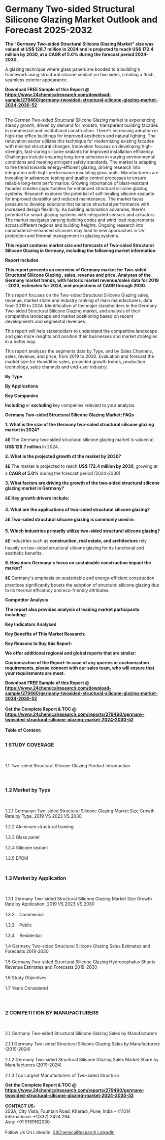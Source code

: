 <h1>Germany Two-sided Structural Silicone Glazing Market Outlook and Forecast 2025-2032</h1><p><strong>The "Germany Two-sided Structural Silicone Glazing Market" size was valued at US$ 128.7 million in 2024 and is projected to reach US$ 172.4 million by 2030, at a CAGR of 5.0% during the forecast period 2024-2030.</strong></p><p>
</p><p>A glazing technique where glass panels are bonded to a building's framework using structural silicone sealant on two sides, creating a flush, seamless exterior appearance.</p><div><b>Download FREE Sample of this Report @ 
            <a href="https://www.24chemicalresearch.com/download-sample/279460/germany-twosided-structural-silicone-glazing-market-2024-2030-52">
            https://www.24chemicalresearch.com/download-sample/279460/germany-twosided-structural-silicone-glazing-market-2024-2030-52</a></b></div><br><p>
</p><p>The German Two-sided Structural Silicone Glazing market is experiencing steady growth, driven by demand for modern, transparent building facades in commercial and institutional construction. There's increasing adoption in high-rise office buildings for improved aesthetics and natural lighting. The renovation sector utilizes this technique for modernizing existing facades with minimal structural changes. Innovation focuses on developing high-strength, fast-curing silicone sealants for improved installation efficiency. Challenges include ensuring long-term adhesion in varying environmental conditions and meeting stringent safety standards. The market is adapting to the trend towards energy-efficient glazing, driving research into integration with high-performance insulating glass units. Manufacturers are investing in advanced testing and quality control processes to ensure reliable long-term performance. Growing importance of blast-resistant facades creates opportunities for enhanced structural silicone glazing systems. Research explores the potential of self-healing silicone sealants for improved durability and reduced maintenance. The market faces pressure to develop solutions that balance structural performance with increased design flexibility. As building automation advances, there's potential for smart glazing systems with integrated sensors and actuators. The market navigates varying building codes and wind load requirements across different regions and building heights. Ongoing research into nanomaterial-enhanced silicones may lead to new approaches in UV protection and thermal management in glazing systems.</p><p>
</p><p><strong>This report contains market size and forecasts of Two-sided Structural Silicone Glazing in Germany, including the following market information:</strong></p><p>
</p><p>
</p><p><strong>Report Includes</strong></p><p>
</p><p><strong>This report presents an overview of Germany market for Two-sided Structural Silicone Glazing , sales, revenue and price. Analyses of the Germany market trends, with historic market revenue/sales data for 2019 - 2023, estimates for 2024, and projections of CAGR through 2030.</strong></p><p>
</p><p>This report focuses on the Two-sided Structural Silicone Glazing sales, revenue, market share and industry ranking of main manufacturers, data from 2019 to 2024. Identification of the major stakeholders in the Germany Two-sided Structural Silicone Glazing market, and analysis of their competitive landscape and market positioning based on recent developments and segmental revenues.</p><p>
</p><p>This report will help stakeholders to understand the competitive landscape and gain more insights and position their businesses and market strategies in a better way.</p><p>
</p><p>This report analyzes the segments data by Type, and by Sales Channels, sales, revenue, and price, from 2019 to 2030. Evaluation and forecast the market size for Humidifier sales, projected growth trends, production technology, sales channels and end-user industry.</p><p>
<strong>By Type</strong></p><p>
</p><p>
<strong>By Applications</strong></p><p>
</p><p>
</p><p><strong>Key Companies</strong></p><p>
</p><p>
</p><p><strong>Including </strong>or <strong>excluding </strong>key companies relevant to your analysis.</p><p>
<strong>Germany Two-sided Structural Silicone Glazing Market: FAQs</strong></p><p>
<strong>1. What is the size of the Germany two-sided structural silicone glazing market in 2024?</strong></p><p>
</p><p><strong>â£ </strong>The Germany two-sided structural silicone glazing market is valued at <strong>US$ 128.7 million</strong> in 2024.</p><p>
<strong>2. What is the projected growth of the market by 2030?</strong></p><p>
</p><p><strong>â£ </strong>The market is projected to reach <strong>US$ 172.4 million by 2030</strong>, growing at a <strong>CAGR of 5.0%</strong> during the forecast period (2024-2030).</p><p>
<strong>3. What factors are driving the growth of the two-sided structural silicone glazing market in Germany?</strong></p><p>
</p><p><strong>â£ </strong><strong>Key growth drivers include:</strong></p><p>
</p><p>
<strong>4. What are the applications of two-sided structural silicone glazing?</strong></p><p>
</p><p><strong>â£ </strong><strong>Two-sided structural silicone glazing is commonly used in:</strong></p><p>
</p><p>
<strong>5. Which industries primarily utilize two-sided structural silicone glazing?</strong></p><p>
</p><p><strong>â£ </strong>Industries such as <strong>construction, real estate, and architecture</strong> rely heavily on two-sided structural silicone glazing for its functional and aesthetic benefits.</p><p>
<strong>6. How does Germany's focus on sustainable construction impact the market?</strong></p><p>
</p><p><strong>â£ </strong>Germany's emphasis on sustainable and energy-efficient construction practices significantly boosts the adoption of structural silicone glazing due to its thermal efficiency and eco-friendly attributes.</p><p>
<strong>Competitor Analysis</strong></p><p>
</p><p><strong>The report also provides analysis of leading market participants including:</strong></p><p>
</p><p>
</p><p><strong>Key Indicators Analysed</strong></p><p>
</p><p>
</p><p><strong>Key Benefits of This Market Research:</strong></p><p>
</p><p>
</p><p><strong>Key Reasons to Buy this Report:</strong></p><p>
</p><p>
</p><p><strong>We offer additional regional and global reports that are similar:</strong></p><p>
</p><p>
</p><p><strong>Customization of the Report: In case of any queries or customization requirements, please connect with our sales team, who will ensure that your requirements are meet.</strong></p><div><b>Download FREE Sample of this Report @ 
            <a href="https://www.24chemicalresearch.com/download-sample/279460/germany-twosided-structural-silicone-glazing-market-2024-2030-52">
            https://www.24chemicalresearch.com/download-sample/279460/germany-twosided-structural-silicone-glazing-market-2024-2030-52</a></b></div><br><div><b>Get the Complete Report & TOC @ 
            <a href="https://www.24chemicalresearch.com/reports/279460/germany-twosided-structural-silicone-glazing-market-2024-2030-52">
            https://www.24chemicalresearch.com/reports/279460/germany-twosided-structural-silicone-glazing-market-2024-2030-52</a></b></div><br>
            <b>Table of Content:</b><p><h2><span style="font-size:16px"><strong>1 STUDY COVERAGE</strong></span></h2><br />
<p>1.1 Two-sided Structural Silicone Glazing Product Introduction</p><br />
<h2><span style="font-size:16px"><strong>1.2 Market by Type</strong></span></h2><br />
<p>1.2.1 Germanyn Two-sided Structural Silicone Glazing Market Size Growth Rate by Type, 2019 VS 2023 VS 2030<br /><br />
1.2.2 Aluminum structural framing&nbsp;&nbsp; &nbsp;<br /><br />
1.2.3 Glass panel<br /><br />
1.2.4 Silicone sealant<br /><br />
1.2.5 EPDM<br /><br />
<h2><span style="font-size:16px"><strong>1.3 Market by Application</strong></span></h2><br />
<p>1.3.1 Germany Two-sided Structural Silicone Glazing Market Size Growth Rate by Application, 2019 VS 2023 VS 2030<br /><br />
1.3.2&nbsp;&nbsp; &nbsp;Commercial<br /><br />
1.3.3&nbsp;&nbsp; &nbsp;Public<br /><br />
1.3.4&nbsp;&nbsp; &nbsp;Residential<br /><br />
1.4 Germany Two-sided Structural Silicone Glazing Sales Estimates and Forecasts 2019-2030<br /><br />
1.5 Germany Two-sided Structural Silicone Glazing Hydrocephalus Shunts Revenue Estimates and Forecasts 2019-2030<br /><br />
1.6 Study Objectives<br /><br />
1.7 Years Considered</p><br />
<h2><span style="font-size:16px"><strong>2 COMPETITION BY MANUFACTURERS</strong></span></h2><br />
<p>2.1 Germany Two-sided Structural Silicone Glazing Sales by Manufacturers<br /><br />
2.1.1 Germany Two-sided Structural Silicone Glazing Sales by Manufacturers (2019-2024)<br /><br />
2.1.2 Germany Two-sided Structural Silicone Glazing Sales Market Share by Manufacturers (2019-2024)<br /><br />
2.1.3 Top Largest Manufacturers of Two-sided Structura</p><div><b>Get the Complete Report & TOC @ 
            <a href="https://www.24chemicalresearch.com/reports/279460/germany-twosided-structural-silicone-glazing-market-2024-2030-52">
            https://www.24chemicalresearch.com/reports/279460/germany-twosided-structural-silicone-glazing-market-2024-2030-52</a></b></div><br><b>CONTACT US:</b><br>
            203A, City Vista, Fountain Road, Kharadi, Pune, India - 411014<br>
            International: +1(332) 2424 294<br>
            Asia: +91 9169162030 <br><br>
            Follow Us On LinkedIn: <a href="https://www.linkedin.com/company/24chemicalresearch/">24ChemicalResearch LinkedIn</a>
